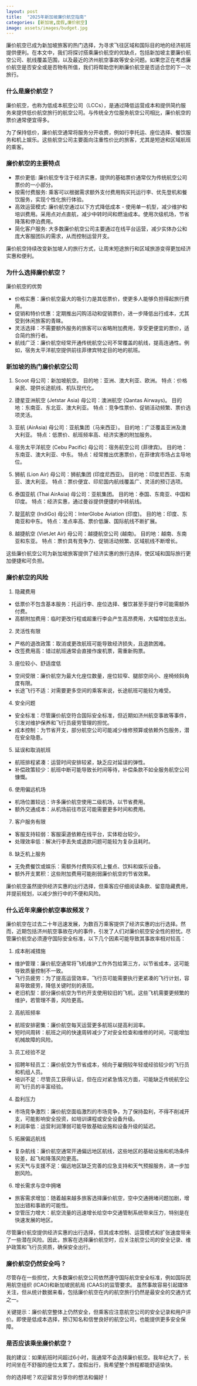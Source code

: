 ```yaml
---
layout: post
title:  "2025年新加坡廉价航空指南"
categories: [新加坡,度假,廉价航空]
image: assets/images/budget.jpg
---
```


廉价航空已成为新加坡旅客的热门选择，为寻求飞往区域和国际目的地的经济航班提供便利。在本文中，我们将探讨搭乘廉价航空的优缺点，包括新加坡主要廉价航空公司、航线覆盖范围，以及最近的济州航空事故等安全问题。如果您正在考虑廉价航空是否安全或是否物有所值，我们将帮助您判断廉价航空是否适合您的下一次旅行。

### 什么是廉价航空？

廉价航空，也称为低成本航空公司（LCCs），是通过降低运营成本和提供简约服务来提供低价航空旅行的航空公司。与传统全方位服务航空公司相比，廉价航空的票价通常便宜得多。

为了保持低价，廉价航空通常将服务分开收费，例如行李托运、座位选择、餐饮服务和机上娱乐。这些航空公司主要面向注重性价比的旅客，尤其是短途和区域航班的乘客。

### 廉价航空的主要特点

+ 票价更低: 廉价航空专注于经济实惠，提供的基础票价通常仅为传统航空公司票价的一小部分。
+ 按需付费服务: 乘客可以根据需求额外支付费用购买托运行李、优先登机和餐饮服务，实现个性化旅行体验。
+ 高效运营模式: 廉价航空通过以下方式降低成本 - 使用单一机型，减少维护和培训费用。采用点对点直航，减少中转时间和燃油成本。使用次级机场，节省降落和停泊费用。
+ 简化客户服务: 大多数廉价航空公司主要通过在线平台运营，减少实体办公和庞大客服团队的需求，从而控制运营开支。

廉价航空持续改变新加坡人的旅行方式，让周末短途旅行和区域旅游变得更加经济实惠和便利。

### 为什么选择廉价航空？

廉价航空的优势
+ 价格实惠：廉价航空最大的吸引力是其低票价，使更多人能够负担得起旅行费用。
+ 促销和特价优惠：定期推出闪购活动和促销票价，进一步降低出行成本，尤其受到休闲旅客的青睐。
+ 灵活选择：不需要额外服务的旅客可以省略附加费用，享受更便宜的票价，适合简约旅行者。
+ 航线广泛：廉价航空经常开通传统航空公司不常覆盖的航线，提高连通性。例如，宿务太平洋航空提供前往菲律宾特定目的地的航班。

### 新加坡的热门廉价航空公司

1. Scoot
母公司：新加坡航空。
目的地：亚洲、澳大利亚、欧洲。
特点：价格亲民、提供长途航线、机队现代化。

2. 捷星亚洲航空 (Jetstar Asia)
母公司：澳洲航空 (Qantas Airways)。
目的地：东南亚、东北亚、澳大利亚。
特点：竞争性票价、促销活动频繁、票价选项灵活。

3. 亚航 (AirAsia)
母公司：亚航集团（马来西亚）。
目的地：广泛覆盖亚洲及澳大利亚。
特点：低票价、航班频率高、经济实惠的附加服务。

4. 宿务太平洋航空 (Cebu Pacific)
母公司：宿务航空公司 (菲律宾)。
目的地：东南亚、澳大利亚、中东。
特点：经常推出优惠票价，在菲律宾市场占主导地位。

5. 狮航 (Lion Air)
母公司：狮航集团 (印度尼西亚)。
目的地：印度尼西亚、东南亚、澳大利亚。
特点：票价便宜、印尼国内航线覆盖广、灵活的预订选项。

6. 泰国亚航 (Thai AirAsia)
母公司：亚航集团。
目的地：泰国、东南亚、中国和印度。
特点：经济实惠，通过曼谷提供便捷的中转航线。

7. 靛蓝航空 (IndiGo)
母公司：InterGlobe Aviation (印度)。
目的地：印度、东南亚和中东。
特点：准点率高、票价低廉、国际航线不断扩展。

8. 越捷航空 (VietJet Air)
母公司：越捷航空公司 (越南)。
目的地：越南、东南亚和东亚。
特点：票价具有竞争力、促销活动频繁、区域航线不断增长。

这些廉价航空公司为新加坡旅客提供了经济实惠的旅行选择，使区域和国际旅行更加便捷和可负担。

### 廉价航空的风险

1. 隐藏费用
+ 低票价不包含基本服务：托运行李、座位选择、餐饮甚至手提行李可能需额外付费。
+ 高额附加费用：临时更改行程或超重行李会产生高昂费用，大幅增加总支出。

2. 灵活性有限
+ 严格的退改政策：取消或更改航班可能导致经济损失，且退款困难。
+ 改签费用高：错过航班通常会直接作废机票，需重新购票。

3. 座位较小、舒适度低
+ 空间受限：廉价航空为最大化座位数量，座位较窄、腿部空间小、座椅倾斜角度有限。
+ 长途飞行不适：对需要更多空间的乘客来说，长途航班可能较为难受。

4. 安全问题
+ 安全标准：尽管廉价航空符合国际安全标准，但近期如济州航空事故等事件，引发对维护保养和飞行员疲劳管理的担忧。
+ 成本控制：为节省开支，部分航空公司可能减少维修预算或依赖外包服务，潜在安全隐患。

5. 延误和取消航班
+ 航班排程紧凑：运营时间安排较紧，缺乏应对延误的弹性。
+ 补偿政策较少：航班中断可能导致长时间等待，补偿条款不如全服务航空公司慷慨。

6. 使用偏远机场
+ 机场位置较远：许多廉价航空使用二级机场，以节省费用。
+ 额外交通成本：从机场前往市区可能需要更多时间和费用。

7. 客户服务有限
+ 客服支持较弱：客服渠道依赖在线平台，实体柜台较少。
+ 处理效率低：解决行李丢失或退款问题可能较为复杂且耗时。

8. 缺乏机上服务
+ 无免费餐饮或娱乐：需额外付费购买机上餐点、饮料和娱乐设备。
+ 额外开支累积：这些附加费用可能削弱廉价航空的节省效果。

廉价航空虽然提供经济实惠的出行选择，但乘客应仔细阅读条款、留意隐藏费用，并提前规划，以减少旅行中的不便和风险。

### 什么近年来廉价航空事故频发？

廉价航空在过去二十年迅速发展，为数百万乘客提供了经济实惠的出行选择。然而，近期包括济州航空事故在内的事件，引发了人们对廉价航空安全性的担忧。尽管廉价航空必须遵守国际安全标准，以下几个因素可能导致其事故率相对较高：

1. 成本削减措施
+ 维护管理：廉价航空通常将飞机维护工作外包给第三方，以节省成本，这可能导致质量控制不一致。
+ 飞行员疲劳：为了提高运营效率，飞行员可能需要执行更紧凑的飞行计划，容易导致疲劳，降低关键时刻的表现。
+ 老旧机型：部分廉价航空为节约开支使用较旧的飞机，这些飞机需要更频繁的维护，若管理不善，风险更高。

2. 高航班频率
+ 航班安排密集：廉价航空每天运营更多航班以提高利润率。
+ 短时间周转：航班之间的快速周转减少了对安全检查和维修的时间，可能增加机械故障的风险。

3. 员工经验不足
+ 招聘年轻员工：廉价航空为节省成本，倾向于雇佣较年轻或经验较少的飞行员和机组人员。
+ 培训不足：尽管员工获得认证，但在应对紧急情况方面，可能缺乏传统航空公司飞行员的丰富经验。

4. 盈利压力
+ 市场竞争激烈：廉价航空面临激烈的市场竞争，为了保持盈利，不得不削减开支，可能影响安全投资，如培训课程或安全设备升级。
+ 利润率低：运营利润薄弱可能导致基础设施和设备升级的延迟。

5. 拓展偏远航线
+ 复杂航线：廉价航空通常开通偏远地区航线，这些地区的基础设施和机场条件较差，起飞和降落风险更高。
+ 劣天气与支援不足：偏远地区缺乏完善的应急支持和天气预报服务，进一步加剧风险。

6. 增长需求与空中拥堵
+ 旅客需求增加：随着越来越多旅客选择廉价航空，空中交通拥堵问题加剧，增加出错和事故的可能性。
+ 空管压力增大：航空流量的迅速增长给空中交通管制系统带来压力，特别是在快速发展的地区。

尽管廉价航空提供经济实惠的出行选择，但其成本控制、运营模式和扩张速度带来了一些潜在风险。因此，旅客在选择廉价航空时，应关注航空公司的安全记录、维护政策和飞行员资质，确保安全出行。

### 廉价航空仍然安全吗？

尽管存在一些担忧，大多数廉价航空公司依然遵守国际航空安全标准，例如国际民用航空组织 (ICAO)和新加坡民航局 (CAAS)的监管要求。
虽然事故容易引起媒体关注，但从统计数据来看，包括廉价航空在内的航空旅行仍然是最安全的交通方式之一。

关键提示：廉价航空整体上仍然安全，但乘客应注意航空公司的安全记录和用户评价。即使是低成本选择，预订知名和信誉良好的航空公司，也能提供更多安全保障。

### 是否应该乘坐廉价航空？

我的建议：如果航班时间超过6小时，我通常不会选择廉价航空。我年纪大了，长时间坐在不舒服的座位太累了。度假出行，我希望整个旅程都能舒适愉快。

你的选择呢？欢迎留言分享你的想法和偏好！

